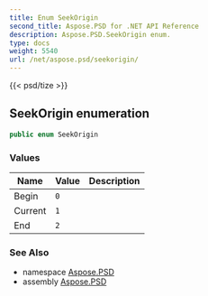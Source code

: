 ```yaml
---
title: Enum SeekOrigin
second_title: Aspose.PSD for .NET API Reference
description: Aspose.PSD.SeekOrigin enum. 
type: docs
weight: 5540
url: /net/aspose.psd/seekorigin/
---
```

{{< psd/tize >}}
## SeekOrigin enumeration

```csharp
public enum SeekOrigin
```

### Values

| Name | Value | Description |
| --- | --- | --- |
| Begin | `0` |  |
| Current | `1` |  |
| End | `2` |  |

### See Also

* namespace [Aspose.PSD](../../aspose.psd/)
* assembly [Aspose.PSD](../../)


